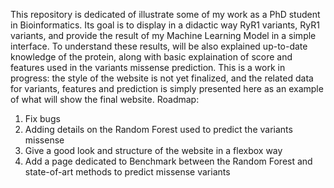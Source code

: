 This repository is dedicated of illustrate some of my work as a PhD student in Bioinformatics.
Its goal is to display in a didactic way RyR1 variants, RyR1 variants, and provide the result of my Machine Learning Model in a simple interface.
To understand these results, will be also explained up-to-date knowledge of the protein, along with basic explaination of score and features used in the variants missense prediction.
This is a work in progress: the style of the website is not yet finalized, and the related data for variants, features and prediction is simply presented here as an example of what will show the final website.
Roadmap:

1. Fix bugs
2. Adding details on the Random Forest used to predict the variants missense
3. Give a good look and structure of the website in a flexbox way
4. Add a page dedicated to Benchmark between the Random Forest and state-of-art methods to predict missense variants
